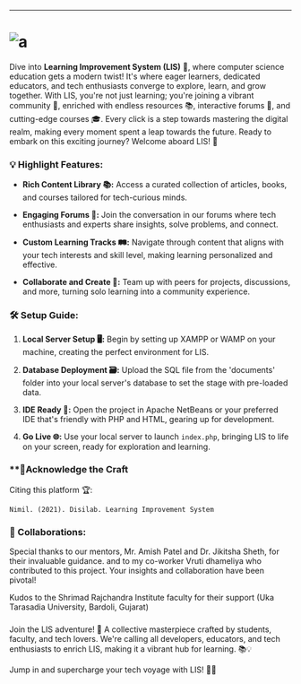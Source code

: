 ---
# ![a](https://github.com/NimilRl/Disilab/assets/90232167/1c68eae1-48d5-40ea-9177-c7db40a6140c)

Dive into **Learning Improvement System (LIS)** 🌟, where computer science education gets a modern twist! It's where eager learners, dedicated educators, and tech enthusiasts converge to explore, learn, and grow together. With LIS, you're not just learning; you're joining a vibrant community 🤝, enriched with endless resources 📚, interactive forums 💬, and cutting-edge courses 🎓. Every click is a step towards mastering the digital realm, making every moment spent a leap towards the future. Ready to embark on this exciting journey? Welcome aboard LIS! 🚀

### **💡 Highlight Features:**

- **Rich Content Library 📚:** Access a curated collection of articles, books, and courses tailored for tech-curious minds.

- **Engaging Forums 💬:** Join the conversation in our forums where tech enthusiasts and experts share insights, solve problems, and connect.
- **Custom Learning Tracks 🛤️:** Navigate through content that aligns with your tech interests and skill level, making learning personalized and effective.
- **Collaborate and Create 🤝:** Team up with peers for projects, discussions, and more, turning solo learning into a community experience.

### **🛠️ Setup Guide:**
1. **Local Server Setup 🖥️:** Begin by setting up XAMPP or WAMP on your machine, creating the perfect environment for LIS.

2. **Database Deployment 🗃️:** Upload the SQL file from the 'documents' folder into your local server's database to set the stage with pre-loaded data.

3. **IDE Ready 📝:** Open the project in Apache NetBeans or your preferred IDE that's friendly with PHP and HTML, gearing up for development.

4. **Go Live 🌐:** Use your local server to launch `index.php`, bringing LIS to life on your screen, ready for exploration and learning.

### **🌟Acknowledge the Craft

Citing this platform 🏆:
```
Nimil. (2021). Disilab. Learning Improvement System
```

### **🤝 Collaborations:**
Special thanks to our mentors, Mr. Amish Patel and Dr. Jikitsha Sheth, for their invaluable guidance. and to my co-worker Vruti dhameliya who contributed to this project. Your insights and collaboration have been pivotal!

Kudos to the Shrimad Rajchandra Institute faculty for their support
(Uka Tarasadia University, Bardoli, Gujarat)

###

Join the LIS adventure! 🌟 A collective masterpiece crafted by students, faculty, and tech lovers. We're calling all developers, educators, and tech enthusiasts to enrich LIS, making it a vibrant hub for learning. 📚💡

Jump in and supercharge your tech voyage with LIS! 🚀✨
